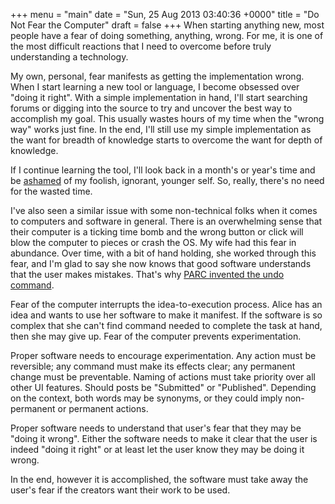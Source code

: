 +++
menu = "main"
date = "Sun, 25 Aug 2013 03:40:36 +0000"
title = "Do Not Fear the Computer"
draft = false
+++
When starting anything new, most people have a fear of doing something, anything, wrong. For me, it is one of the most difficult reactions that I need to overcome before truly understanding a technology.

My own, personal, fear manifests as getting the implementation wrong. When I start learning a new tool or language, I become obsessed over "doing it right". With a simple implementation in hand, I'll start searching forums or digging into the source to try and uncover the best way to accomplish my goal. This usually wastes hours of my time when the "wrong way" works just fine. In the end, I'll still use my simple implementation as the want for breadth of knowledge starts to overcome the want for depth of knowledge. 

If I continue learning the tool, I'll look back in a month's or year's time and be <a href="http://bitwiseor.com/2013/05/20/you-should-be-ashamed-of-yourself/" title="You Should Be Ashamed of Yourself">ashamed</a> of my foolish, ignorant, younger self. So, really, there's no need for the wasted time.

I've also seen a similar issue with some non-technical folks when it comes to computers and software in general. There is an overwhelming sense that their computer is a ticking time bomb and the wrong button or click will blow the computer to pieces or crash the OS. My wife had this fear in abundance. Over time, with a bit of hand holding, she worked through this fear, and I'm glad to say she now knows that good software understands that the user makes mistakes. That's why <a href="http://en.wikipedia.org/wiki/Undo" title="Undo">PARC invented the undo command</a>.

Fear of the computer interrupts the idea-to-execution process. Alice has an idea and wants to use her software to make it manifest. If the software is so complex that she can't find command needed to complete the task at hand, then she may give up. Fear of the computer prevents experimentation. 

Proper software needs to encourage experimentation. Any action must be reversible; any command must make its effects clear; any permanent change must be preventable. Naming of actions must take priority over all other UI features. Should posts be "Submitted" or "Published". Depending on the context, both words may be synonyms, or they could imply non-permanent or permanent actions.

Proper software needs to understand that user's fear that they may be "doing it wrong". Either the software needs to make it clear that the user is indeed "doing it right" or at least let the user know they may be doing it wrong.

In the end, however it is accomplished, the software must take away the user's fear if the creators want their work to be used. 
